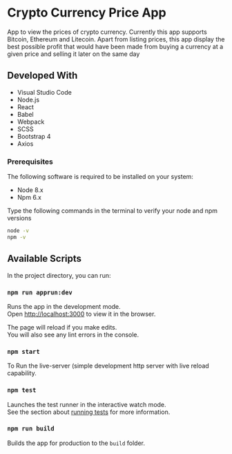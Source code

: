 # Crypto Currency Price App

App to view the prices of crypto currency. Currently this app supports Bitcoin, Ethereum and Litecoin. 
Apart from listing prices, this app display the best possible profit that would have been made from buying a currency at a given price and selling it later on the same day


## Developed With

*  Visual Studio Code
*  Node.js
*  React
*  Babel
*  Webpack
*  SCSS
*  Bootstrap 4
*  Axios


### Prerequisites

The following software is required to be installed on your system:

* Node 8.x
* Npm 6.x

Type the following commands in the terminal to verify your node and npm versions

```bash
node -v
npm -v
```

## Available Scripts

In the project directory, you can run:

### `npm run apprun:dev`

Runs the app in the development mode.<br>
Open [http://localhost:3000](http://localhost:3000) to view it in the browser.

The page will reload if you make edits.<br>
You will also see any lint errors in the console.

### `npm start`

To Run the live-server (simple development http server with live reload capability.

### `npm test`

Launches the test runner in the interactive watch mode.<br>
See the section about [running tests](https://facebook.github.io/create-react-app/docs/running-tests) for more information.

### `npm run build`

Builds the app for production to the `build` folder.<br>